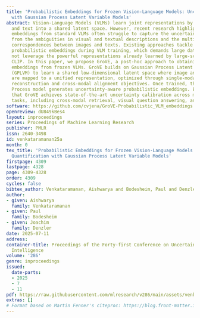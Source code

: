 ```yaml
---
title: 'Probabilistic Embeddings for Frozen Vision-Language Models: Uncertainty Quantification
  with Gaussian Process Latent Variable Models'
abstract: Vision-Language Models (VLMs) learn joint representations by mapping images
  and text into a shared latent space. However, recent research highlights that deterministic
  embeddings from standard VLMs often struggle to capture the uncertainties arising
  from the ambiguities in visual and textual descriptions and the multiple possible
  correspondences between images and texts. Existing approaches tackle this by learning
  probabilistic embeddings during VLM training, which demands large datasets and does
  not leverage the powerful representations already learned by large-scale VLMs like
  CLIP. In this paper, we propose GroVE, a post-hoc approach to obtaining probabilistic
  embeddings from frozen VLMs. GroVE builds on Gaussian Process Latent Variable Model
  (GPLVM) to learn a shared low-dimensional latent space where image and text inputs
  are mapped to a unified representation, optimized through single-modal embedding
  reconstruction and cross-modal alignment objectives. Once trained, the Gaussian
  Process model generates uncertainty-aware probabilistic embeddings. Evaluation shows
  that GroVE achieves state-of-the-art uncertainty calibration across multiple downstream
  tasks, including cross-modal retrieval, visual question answering, and active learning.
software: https://github.com/cvjena/GroVE-Probabilistic_VLM_embeddings.git
openreview: dU849kBes4
layout: inproceedings
series: Proceedings of Machine Learning Research
publisher: PMLR
issn: 2640-3498
id: venkataramanan25a
month: 0
tex_title: 'Probabilistic Embeddings for Frozen Vision-Language Models: Uncertainty
  Quantification with Gaussian Process Latent Variable Models'
firstpage: 4309
lastpage: 4328
page: 4309-4328
order: 4309
cycles: false
bibtex_author: Venkataramanan, Aishwarya and Bodesheim, Paul and Denzler, Joachim
author:
- given: Aishwarya
  family: Venkataramanan
- given: Paul
  family: Bodesheim
- given: Joachim
  family: Denzler
date: 2025-07-11
address:
container-title: Proceedings of the Forty-first Conference on Uncertainty in Artificial
  Intelligence
volume: '286'
genre: inproceedings
issued:
  date-parts:
  - 2025
  - 7
  - 11
pdf: https://raw.githubusercontent.com/mlresearch/v286/main/assets/venkataramanan25a/venkataramanan25a.pdf
extras: []
# Format based on Martin Fenner's citeproc: https://blog.front-matter.io/posts/citeproc-yaml-for-bibliographies/
---
```

